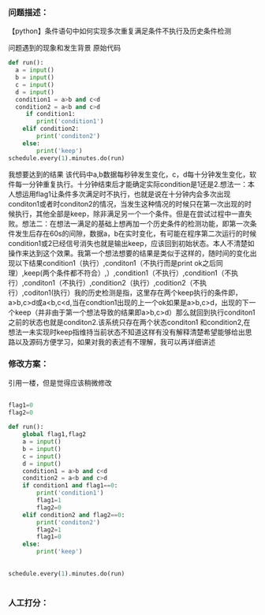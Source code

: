 ### 问题描述：
<p>【python】条件语句中如何实现多次重复满足条件不执行及历史条件检测</p>
问题遇到的现象和发生背景
原始代码

```python
def run():
  a = input()
  b = input()
  c = input()
  d = input()
  condition1 = a>b and c<d
  condition2 = a<b and c>d
     if condition1:
        print('condition1')
    elif condition2:
        print('conditon2')
    else:
        print('keep')
schedule.every(1).minutes.do(run)

```
我想要达到的结果
该代码中a,b数据每秒钟发生变化，c，d每十分钟发生变化，软件每一分钟重复执行。十分钟结束后才能确定实际condition是1还是2.想法一：本人想运用flag1让条件多次满足时不执行，也就是说在十分钟内会多次出现conditon1或者时conditon2的情况，当发生这种情况的时候只在第一次出现的时候执行，其他全部是keep，除非满足另一个一个条件。但是在尝试过程中一直失败。想法二：在想法一满足的基础上想再加一个历史条件的检测功能，即第一次条件发生后存在60s的间隙，数据a，b在实时变化，有可能在程序第二次运行的时候condition1或2已经信号消失也就是输出keep，应该回到初始状态。本人不清楚如操作来达到这个效果。我第一个想法想要的结果是类似于这样的，随时间的变化出现以下结果condition1（执行）,conditon1（不执行而是print ok之后同理）,keep(两个条件都不符合）,）,condition1（不执行）,condition1（不执行）,conditon1（不执行）,condition2（执行）,codition2（不执行）,coditon1(执行）我的历史检测是指，这里存在两个keep执行的条件即，a>b,c>d或a<b,c<d,当在condtion1出现的上一个ok如果是a>b,c>d，出现的下一个keep（并非由于第一个想法导致的结果即a>b,c>d）那么就回到执行conditon1之前的状态也就是conditon2.该系统只存在两个状态conditon1 和condition2,在想法一未实现时keep指维持当前状态不知道这样有没有解释清楚希望能够给出思路以及源码方便学习，如果对我的表述有不理解，我可以再详细讲述 
### 修改方案：
引用一楼，但是觉得应该稍微修改

```python
 
flag1=0
flag2=0
 
def run():
    global flag1,flag2
    a = input()
    b = input()
    c = input()
    d = input()
    condition1 = a>b and c<d
    condition2 = a<b and c>d
    if condition1 and flag1==0:
        print('condition1')
        flag1=1
        flag2=0
    elif condition2 and flag2==0:
        print('conditon2')
        flag2=1
        flag1=0
    else:
        print('keep')
        
        
schedule.every(1).minutes.do(run)
 


```

### 人工打分：
